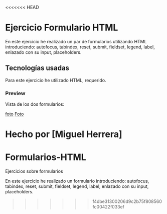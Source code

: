<<<<<<< HEAD
# Ejercicio Formulario HTML

En este ejercicio he realizado un par de formularios utilizando HTML introduciendo: autofocus, tabindex, reset, submit, fieldset, legend, label, enlazado con su input, placeholders.


## Tecnologías usadas

Para este ejercicio he utilizado HTML, requerido.

### Preview

Vista de los dos formularios:

[foto](assets/Formulario1.png)
[Foto](assets/Formulario2.png)

Hecho por [Miguel Herrera]
=======
# Formularios-HTML
Ejercicios sobre formularios

En este ejercicio he realizado un formulario introduciendo: autofocus, tabindex, reset, submit, fieldset, legend, label, enlazado con su input, placeholders.
>>>>>>> f4dbe31300206d9c2b75f808560fc00422f033ef

